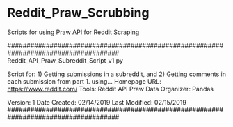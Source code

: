 # Reddit_Praw_Scrubbing
Scripts for using Praw API for Reddit Scraping

#####################################################################################
Reddit_API_Praw_Subreddit_Script_v1.py

Script for: 1) Getting submissions in a subreddit, and
            2) Getting comments in each submission from part 1.
using...
Homepage URL: https://www.reddit.com/
Tools: Reddit API Praw
Data Organizer: Pandas

Version: 1
Date Created: 02/14/2019
Last Modified: 02/15/2019
#####################################################################################
